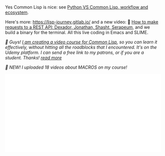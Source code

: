 Yes Common Lisp is nice: see [Python VS Common Lisp, workflow and ecosystem](https://lisp-journey.gitlab.io/pythonvslisp/).

Here's more: https://lisp-journey.gitlab.io/ and a new video: 🎥 [How to make requests to a REST API: Dexador, Jonathan, Shasht, Serapeum](https://www.youtube.com/watch?v=TAtwcBh1QLg), and we build a binary for the terminal. All this live coding in Emacs and SLIME.

*🎥 Guys! [I am creating a video course for Common Lisp](https://www.udemy.com/course/common-lisp-programming/?referralCode=2F3D698BBC4326F94358), so you can learn it effectively, without hitting all the roadblocks that I encountered. It's on the Udemy platform. I can send a free link to my patrons, or if you are a student. Thanks! [read more](https://github.com/vindarel/common-lisp-course-in-videos)*

*🚀 NEW! I uploaded 18 videos about MACROS on my course!*

![](https://github.com/vindarel/common-lisp-course-in-videos/raw/master/announce.svg)

<!--
My hidden plan is to **make Common Lisp popular again**. For this I write on collaborative resources (I am a massive contributor of the [Cookbook](https://lispcookbook.github.io/cl-cookbook/)).

<a href='https://ko-fi.com/K3K828W0V' target='_blank'><img height='36' style='border:0px;height:36px;' src='https://cdn.ko-fi.com/cdn/kofi2.png?v=2' border='0' alt='Buy Me a Coffee at ko-fi.com' /></a>

--!>
